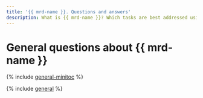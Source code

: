 ```yaml
---
title: '{{ mrd-name }}. Questions and answers'
description: What is {{ mrd-name }}? Which tasks are best addressed using {{ mrd-name }}, and which using VMs with databases? What part of database management and maintenance is {{ mrd-name }} responsible for? Find the answers to these and other questions in this article.
---
```


# General questions about {{ mrd-name }}


{% include [general-minitoc](../../_qa/managed-redis/minitoc/general.md) %}

{% include [general](../../_qa/managed-redis/general.md) %}
